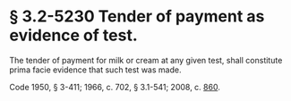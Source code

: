 # § 3.2-5230 Tender of payment as evidence of test.

<p>The tender of payment for milk or cream at any given test, shall constitute prima facie evidence that such test was made.</p><p>Code 1950, § 3-411; 1966, c. 702, § 3.1-541; 2008, c. <a href='http://lis.virginia.gov/cgi-bin/legp604.exe?081+ful+CHAP0860'>860</a>.</p>